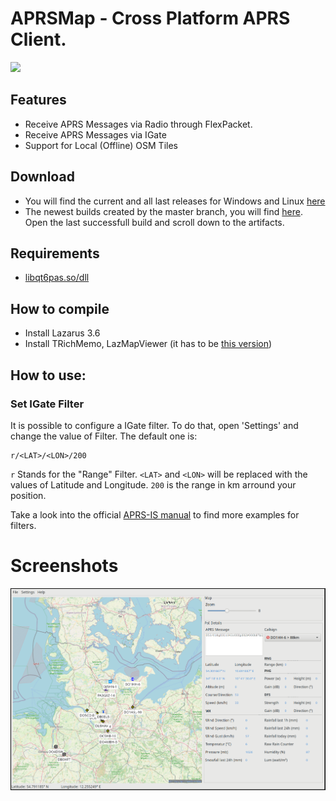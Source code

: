 # APRSMap - Cross Platform APRS Client.

[![](https://www.paypalobjects.com/en_US/i/btn/btn_donateCC_LG.gif)](https://www.paypal.com/donate/?hosted_button_id=ZDB5ZSNJNK9XQ)

## Features

- Receive APRS Messages via Radio through FlexPacket.
- Receive APRS Messages via IGate
- Support for Local (Offline) OSM Tiles

## Download

- You will find the current and all last releases for Windows and Linux [here](https://github.com/andreaspeters/aprsmap/releases)
- The newest builds created by the master branch, you will find [here](https://github.com/andreaspeters/aprsmap/actions). Open
  the last successfull build and scroll down to the artifacts.

## Requirements

- [libqt6pas.so/dll](https://github.com/davidbannon/libqt6pas/releases)

## How to compile

- Install Lazarus 3.6
- Install TRichMemo, LazMapViewer (it has to be [this version](https://github.com/wp-xyz/LazMapViewer.git))

## How to use:

### Set IGate Filter

It is possible to configure a IGate filter. To do that, open 'Settings' and 
change the value of Filter. The default one is:

```
r/<LAT>/<LON>/200
```

`r` Stands for the "Range" Filter. `<LAT>` and `<LON>` will be replaced with 
the values of Latitude and Longitude. `200` is the range in km arround
your position.

Take a look into the official [APRS-IS manual](https://www.aprs-is.net/javAPRSFilter.aspx)
to find more examples for filters.


# Screenshots

![APRSMap](vx_images/image.png)


